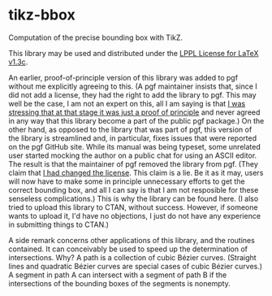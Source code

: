 # tikz-bbox
Computation of the precise bounding box with TikZ.

This library may be used and distributed under the [LPPL License for LaTeX v1.3c](https://www.latex-project.org/lppl/lppl-1-3c/).

An earlier, proof-of-principle version of this library was added to pgf without me explicitly agreeing to this. (A pgf maintainer insists that, since I did not add a license, they had the right to add the library to pgf. This may well be the case, I am not an expert on this, all I am saying is that [I was stressing that at that stage it was just a proof of principle](https://github.com/pgf-tikz/pgf/pull/714#issuecomment-513228203) and never agreed in any way that this library become a part of the public pgf package.) On the other hand, as opposed to the library that was part of pgf, this version of the library is streamlined and, in particular, fixes issues that were reported on the pgf GitHub site. While its manual was being typeset, some unrelated user started mocking the author on a public chat for using an ASCII editor. The result is that the maintainer of pgf removed the library from pgf. (They claim that [I had changed the license](https://tug.org/pipermail/pgf-tikz/2020q3/000035.html). This claim is a lie. Be it as it may, users will now have to make some in principle unnecessary efforts to get the correct bounding box, and all I can say is that I am not resposible for these senseless complications.) This is why the library can be found here. (I also tried to upload this library to CTAN, without success. However, if someone wants to upload it, I'd have no objections, I just do not have any experience in submitting things to CTAN.)

A side remark concerns other applications of this library, and the routines contained. It can conceivably be used to speed up the determination of intersections. Why? A path is a collection of cubic Bézier curves. (Straight lines and quadratic Bézier curves are special cases of cubic Bézier curves.) A segment in path A can intersect with a segment of path B if the intersections of the bounding boxes of the segments is nonempty. 
